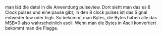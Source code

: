man läd die datei in die Anwendung pulseview.
Dort sieht man das es 8 Clock pulses und eine pause gibt, 
in den 8 clock pulses ist das Signal entweder low oder high.
So bekommt man Bytes, die Bytes haben alle das MSB=0 also wahrscheinlich ascii.
Wenn man die Bytes in Ascii konvertiert bekommt man die Flagge.
